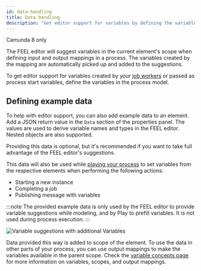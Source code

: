 ```yaml
---
id: data-handling
title: Data handling
description: "Get editor support for variables by defining the variables in the process model."
---
```


<span class="badge badge--cloud">Camunda 8 only</span>

The FEEL editor will suggest variables in the current element's scope when defining input and output mappings in a process. The variables created by the mapping are automatically picked up and added to the suggestions.

To get editor support for variables created by your [job workers](../concepts/job-workers.md) or passed as process start variables, define the variables in the process model.

## Defining example data

To help with editor support, you can also add example data to an element. Add a JSON return value in the `Data` section of the properties panel. The values are used to derive variable names and types in the FEEL editor. Nested objects are also supported.

Providing this data is optional, but it's recommended if you want to take full advantage of the FEEL editor's suggestions.

This data will also be used while [playing your process](/components/modeler/web-modeler/validation/play-your-process.md) to set variables from the respective elements when performing the following actions:

- Starting a new instance
- Completing a job
- Publishing message with variables

:::note
The provided example data is only used by the FEEL editor to provide variable suggestions while modeling, and by Play to prefill variables. It is not used during process execution.
:::

![Variable suggestions with additional Variables](img/data-handling-example-json.png)

Data provided this way is added to scope of the element. To use the data in other parts of your process, you can use output mappings to make the variables available in the parent scope. Check the [variable concepts page](../concepts/variables.md) for more information on variables, scopes, and output mappings.
